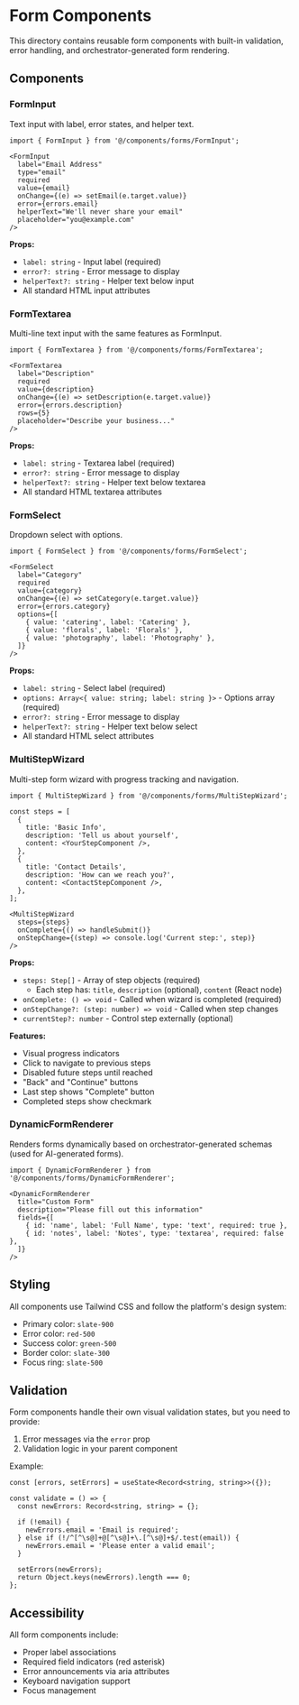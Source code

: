 # Form Components

This directory contains reusable form components with built-in validation, error handling, and orchestrator-generated form rendering.

## Components

### FormInput

Text input with label, error states, and helper text.

```tsx
import { FormInput } from '@/components/forms/FormInput';

<FormInput
  label="Email Address"
  type="email"
  required
  value={email}
  onChange={(e) => setEmail(e.target.value)}
  error={errors.email}
  helperText="We'll never share your email"
  placeholder="you@example.com"
/>
```

**Props:**
- `label: string` - Input label (required)
- `error?: string` - Error message to display
- `helperText?: string` - Helper text below input
- All standard HTML input attributes

### FormTextarea

Multi-line text input with the same features as FormInput.

```tsx
import { FormTextarea } from '@/components/forms/FormTextarea';

<FormTextarea
  label="Description"
  required
  value={description}
  onChange={(e) => setDescription(e.target.value)}
  error={errors.description}
  rows={5}
  placeholder="Describe your business..."
/>
```

**Props:**
- `label: string` - Textarea label (required)
- `error?: string` - Error message to display
- `helperText?: string` - Helper text below textarea
- All standard HTML textarea attributes

### FormSelect

Dropdown select with options.

```tsx
import { FormSelect } from '@/components/forms/FormSelect';

<FormSelect
  label="Category"
  required
  value={category}
  onChange={(e) => setCategory(e.target.value)}
  error={errors.category}
  options={[
    { value: 'catering', label: 'Catering' },
    { value: 'florals', label: 'Florals' },
    { value: 'photography', label: 'Photography' },
  ]}
/>
```

**Props:**
- `label: string` - Select label (required)
- `options: Array<{ value: string; label: string }>` - Options array (required)
- `error?: string` - Error message to display
- `helperText?: string` - Helper text below select
- All standard HTML select attributes

### MultiStepWizard

Multi-step form wizard with progress tracking and navigation.

```tsx
import { MultiStepWizard } from '@/components/forms/MultiStepWizard';

const steps = [
  {
    title: 'Basic Info',
    description: 'Tell us about yourself',
    content: <YourStepComponent />,
  },
  {
    title: 'Contact Details',
    description: 'How can we reach you?',
    content: <ContactStepComponent />,
  },
];

<MultiStepWizard
  steps={steps}
  onComplete={() => handleSubmit()}
  onStepChange={(step) => console.log('Current step:', step)}
/>
```

**Props:**
- `steps: Step[]` - Array of step objects (required)
  - Each step has: `title`, `description` (optional), `content` (React node)
- `onComplete: () => void` - Called when wizard is completed (required)
- `onStepChange?: (step: number) => void` - Called when step changes
- `currentStep?: number` - Control step externally (optional)

**Features:**
- Visual progress indicators
- Click to navigate to previous steps
- Disabled future steps until reached
- "Back" and "Continue" buttons
- Last step shows "Complete" button
- Completed steps show checkmark

### DynamicFormRenderer

Renders forms dynamically based on orchestrator-generated schemas (used for AI-generated forms).

```tsx
import { DynamicFormRenderer } from '@/components/forms/DynamicFormRenderer';

<DynamicFormRenderer
  title="Custom Form"
  description="Please fill out this information"
  fields={[
    { id: 'name', label: 'Full Name', type: 'text', required: true },
    { id: 'notes', label: 'Notes', type: 'textarea', required: false },
  ]}
/>
```

## Styling

All components use Tailwind CSS and follow the platform's design system:

- Primary color: `slate-900`
- Error color: `red-500`
- Success color: `green-500`
- Border color: `slate-300`
- Focus ring: `slate-500`

## Validation

Form components handle their own visual validation states, but you need to provide:

1. Error messages via the `error` prop
2. Validation logic in your parent component

Example:
```tsx
const [errors, setErrors] = useState<Record<string, string>>({});

const validate = () => {
  const newErrors: Record<string, string> = {};

  if (!email) {
    newErrors.email = 'Email is required';
  } else if (!/^[^\s@]+@[^\s@]+\.[^\s@]+$/.test(email)) {
    newErrors.email = 'Please enter a valid email';
  }

  setErrors(newErrors);
  return Object.keys(newErrors).length === 0;
};
```

## Accessibility

All form components include:

- Proper label associations
- Required field indicators (red asterisk)
- Error announcements via aria attributes
- Keyboard navigation support
- Focus management
